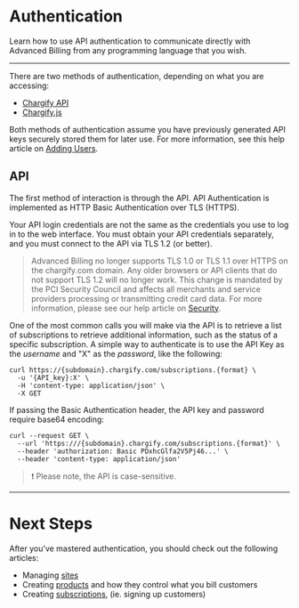 # Authentication

Learn how to use API authentication to communicate directly with Advanced Billing from any programming language that you wish.

---

There are two methods of authentication, depending on what you are accessing:

- [Chargify API]($e/Subscriptions)
- [Chargify.js](page:development-tools/chargify-js/chargify-js-overview)

Both methods of authentication assume you have previously generated API keys securely stored them for later use. For more information, see this help article on [Adding Users](https://maxio-chargify.zendesk.com/hc/en-us/articles/5404829390349-Users#adding-users).

## API

The first method of interaction is through the API. API Authentication is implemented as HTTP Basic Authentication over TLS (HTTPS).

Your API login credentials are not the same as the credentials you use to log in to the web interface. You must obtain your API credentials separately, and you must connect to the API via TLS 1.2 (or better).

> Advanced Billing no longer supports TLS 1.0 or TLS 1.1 over HTTPS on the chargify.com domain. Any older browsers or API clients that do not support TLS 1.2 will no longer work. This change is mandated by the PCI Security Council and affects all merchants and service providers processing or transmitting credit card data. For more information, please see our help article on [Security](https://maxio-chargify.zendesk.com/hc/en-us/articles/5404986900493).

One of the most common calls you will make via the API is to retrieve a list of subscriptions to retrieve additional information, such as the status of a specific subscription. A simple way to authenticate is to use the API Key as the _username_ and "X" as the _password_, like the following:

```
curl https://{subdomain}.chargify.com/subscriptions.{format} \
  -u '{API_key}:X' \
  -H 'content-type: application/json' \
  -X GET
```

If passing the Basic Authentication header, the API key and password require base64 encoding:

```
curl --request GET \
  --url 'https:///{subdomain}.chargify.com/subscriptions.{format}' \
  --header 'authorization: Basic PDxhcGlfa2V5Pj46...' \
  --header 'content-type: application/json'
```

> ❗️ Please note, the API is case-sensitive.

---

# Next Steps

After you've mastered authentication, you should check out the following articles:

- Managing [sites](page:introduction/connected-sites)
- Creating [products](page:core-concepts/product-catalog#product) and how they control what you bill customers
- Creating [subscriptions](page:core-concepts/subscription-signup), (ie. signing up customers)
